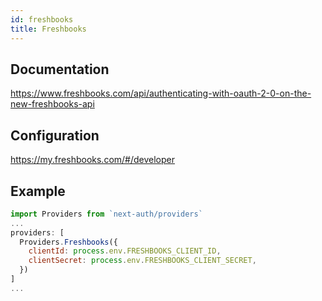 ```yaml
---
id: freshbooks
title: Freshbooks
---
```


## Documentation

https://www.freshbooks.com/api/authenticating-with-oauth-2-0-on-the-new-freshbooks-api

## Configuration

https://my.freshbooks.com/#/developer

## Example

```js
import Providers from `next-auth/providers`
...
providers: [
  Providers.Freshbooks({
    clientId: process.env.FRESHBOOKS_CLIENT_ID,
    clientSecret: process.env.FRESHBOOKS_CLIENT_SECRET,
  })
]
...
```
